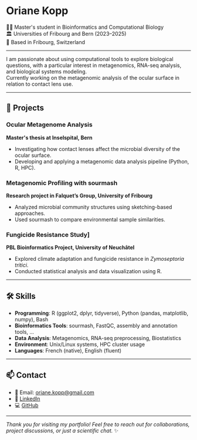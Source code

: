 # Oriane Kopp

👩‍🔬 Master's student in Bioinformatics and Computational Biology  
🏛️ Universities of Fribourg and Bern (2023–2025)  
📍 Based in Fribourg, Switzerland

---

I am passionate about using computational tools to explore biological questions, with a particular interest in metagenomics, RNA-seq analysis, and biological systems modeling.  
Currently working on the metagenomic analysis of the ocular surface in relation to contact lens use.

---

## 🧬 Projects

### Ocular Metagenome Analysis
**Master's thesis at Inselspital, Bern**  
- Investigating how contact lenses affect the microbial diversity of the ocular surface.
- Developing and applying a metagenomic data analysis pipeline (Python, R, HPC).

### Metagenomic Profiling with sourmash
**Research project in Falquet’s Group, University of Fribourg**  
- Analyzed microbial community structures using sketching-based approaches.
- Used sourmash to compare environmental sample similarities.

### Fungicide Resistance Study]
**PBL Bioinformatics Project, University of Neuchâtel**  
- Explored climate adaptation and fungicide resistance in *Zymoseptoria tritici*.
- Conducted statistical analysis and data visualization using R.

---

## 🛠️ Skills

- **Programming**: R (ggplot2, dplyr, tidyverse), Python (pandas, matplotlib, numpy), Bash
- **Bioinformatics Tools**: sourmash, FastQC, assembly and annotation tools, ...
- **Data Analysis**: Metagenomics, RNA-seq preprocessing, Biostatistics
- **Environment**: Unix/Linux systems, HPC cluster usage
- **Languages**: French (native), English (fluent)

---

## 📫 Contact

- 📧 Email: [oriane.kopp@gmail.com](mailto:oriane.kopp@gmail.com)
- 🔗 [LinkedIn](https://linkedin.com/in/oriane-solange-kopp)
- 💻 [GitHub](https://github.com/lieselty)

---

*Thank you for visiting my portfolio! Feel free to reach out for collaborations, project discussions, or just a scientific chat.* ✨
